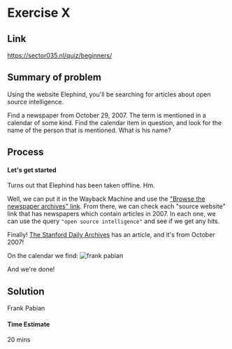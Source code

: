 # Exercise X

## Link
https://sector035.nl/quiz/beginners/

## Summary of problem

Using the website Elephind, you'll be searching for articles about open source intelligence.

Find a newspaper from October 29, 2007. The term is mentioned in a calendar of some kind. Find the calendar item in question, and look for the name of the person that is mentioned. What is his name?

## Process

#### Let's get started
Turns out that Elephind has been taken offline. Hm.

Well, we can put it in the Wayback Machine and use the ["Browse the newspaper archives" link](https://web.archive.org/web/20210126052123/https://elephind.com/?a=p&p=browsepubs&e=-------en-10--1--txt-txINtxCO----------). From there, we can check each "source website" link that has newspapers which contain articles in 2007. In each one, we can use the query `"open source intelligence"` and see if we get any hits.

Finally! [The Stanford Daily Archives](https://archives.stanforddaily.com/search?article_text=%22open%20source%20intelligence%22) has an article, and it's from October 2007!

On the calendar we find:
![frank pabian](https://i.imgur.com/PmtMz1R.png)

And we're done!


## Solution

Frank Pabian

#### Time Estimate
20 mins